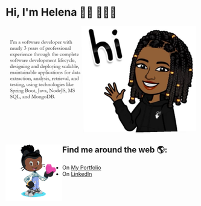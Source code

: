 # Hi, I'm Helena 👋🏾 👩🏾‍💻

<img src="about.jpg" alt="">

## Find me around the web 🌎: <a href="https://helenapedro.github.io/"><img align="left" width="150" height="150" src="image-octocat-rotating.gif"></a>
- On <a href="https://helenapedro.github.io/" target="_blank">My Portfolio</a>
- On <a href="https://www.linkedin.com/in/helena-mbeua-pedro/" target="_blank">LinkedIn</a> 

<!--
**helenapedro/helenapedro** is a ✨ _special_ ✨ repository because its `README.md` (this file) appears on your GitHub profile.

Here are some ideas to get you started:

- 🔭 I’m currently working on ...
- 🌱 I’m currently learning ...
- 👯 I’m looking to collaborate on ...
- 🤔 I’m looking for help with ...
- 💬 Ask me about ...
- 📫 How to reach me: ...
- 😄 Pronouns: ...
- ⚡ Fun fact: ...
-->
